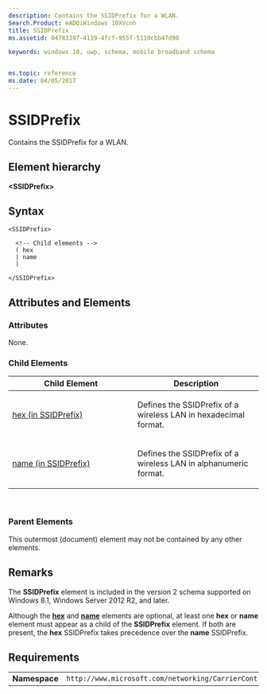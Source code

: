 ```yaml
---
description: Contains the SSIDPrefix for a WLAN.
Search.Product: eADQiWindows 10XVcnh
title: SSIDPrefix
ms.assetid: 04783397-4119-4fcf-955f-5110cbb47d90

keywords: windows 10, uwp, schema, mobile broadband schema


ms.topic: reference
ms.date: 04/05/2017
---
```


# SSIDPrefix


Contains the SSIDPrefix for a WLAN.

## Element hierarchy

**&lt;SSIDPrefix&gt;**

## Syntax

``` syntax
<SSIDPrefix>

  <!-- Child elements -->
  ( hex
  | name
  )

</SSIDPrefix>
```

## Attributes and Elements


### Attributes

None.

### Child Elements

<table>
<colgroup>
<col width="50%" />
<col width="50%" />
</colgroup>
<thead>
<tr class="header">
<th>Child Element</th>
<th>Description</th>
</tr>
</thead>
<tbody>
<tr class="odd">
<td><a href="element-1-hex.md">hex (in SSIDPrefix)</a> </td>
<td><p>Defines the SSIDPrefix of a wireless LAN in hexadecimal format.</p></td>
</tr>
<tr class="even">
<td><a href="element-1-name.md">name (in SSIDPrefix)</a> </td>
<td><p>Defines the SSIDPrefix of a wireless LAN in alphanumeric format.</p></td>
</tr>
</tbody>
</table>

 

### Parent Elements

This outermost (document) element may not be contained by any other elements.

## Remarks

The **SSIDPrefix** element is included in the version 2 schema supported on Windows 8.1, Windows Server 2012 R2, and later.

Although the [**hex**](element-1-hex.md) and [**name**](element-1-name.md) elements are optional, at least one **hex** or **name** element must appear as a child of the **SSIDPrefix** element. If both are present, the **hex** SSIDPrefix takes precedence over the **name** SSIDPrefix.

## Requirements

|          |         |
|----------|--------------|
| **Namespace** | `http://www.microsoft.com/networking/CarrierControl/WLAN/v2` |

 

 



